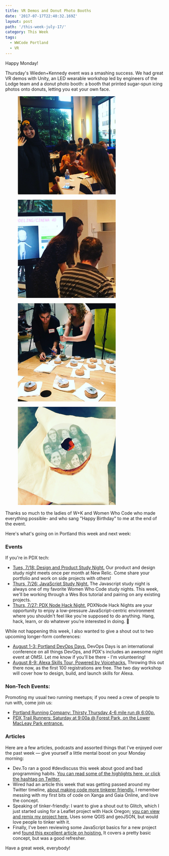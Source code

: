 ```yaml
---
title: VR Demos and Donut Photo Booths
date: '2017-07-17T22:40:32.169Z'
layout: post
path: '/this-week-july-17/'
category: This Week
tags:
  - WWCode Portland
  - VR
---
```


Happy Monday!

Thursday's Wieden+Kennedy event was a smashing success. We had great VR demos with Unity, an LED wearable workshop led by engineers of the Lodge team and a donut photo booth: a booth that printed sugar-spun icing photos onto donuts, letting you eat your own face.

<div class="row">
  <div class="col-md-6 ">
    <figure>
    <img style="height: 310px;" src="./led-demo.jpg" alt="LED demo">
    </figure>
  </div>
  <div class="col-md-6 text-xs-left">
    <figure>
    <img style="height: 310px;" src="./vr-demo.jpg" alt="VR demo">
    </figure>
  </div>
</div>

<div class="row">
  <div class="col-md-6 ">
    <figure>
    <img style="height: 310px;" src="./donut-photo-booth.jpg" alt="Donut photo booth">
    </figure>
  </div>
  <div class="col-md-6 text-xs-left">
    <figure>
    <img style="height: 310px;" src="./wwc-donut.jpg" alt="Women Who Code Donut">
    </figure>
  </div>
</div>

Thanks so much to the ladies of W+K and Women Who Code who made everything possible- and who sang "Happy Birthday" to me at the end of the event.

<!--more-->

Here's what's going on in Portland this week and next week:

### Events

If you're in PDX tech:

- [Tues, 7/18: Design and Product Study Night.](https://www.meetup.com/Women-Who-Code-Portland/events/240763387/) Our product and design study night meets once per month at New Relic. Come share your portfolio and work on side projects with others!
- [Thurs, 7/26: JavaScript Study Night.](https://www.meetup.com/Women-Who-Code-Portland/events/240373631/) The Javascript study night is always one of my favorite Women Who Code study nights. This week, we'll be working through a Wes Bos tutorial and pairing on any existing projects.
- [Thurs, 7/27: PDX Node Hack Night.](https://www.meetup.com/pdxnode/events/241094722/) PDXNode Hack Nights are your opportunity to enjoy a low-pressure JavaScript-centric environment where you shouldn't feel like you're supposed to do anything. Hang, hack, learn, or do whatever you’re interested in doing. 🙌

While not happening this week, I also wanted to give a shout out to two upcoming longer-form conferences:

- [August 1-3: Portland DevOps Days.](https://www.devopsdays.org/events/2017-portland) DevOps Days is an international conference on all things DevOps, and PDX's includes an awesome night event at OMSI. Let me know if you'll be there - I'm volunteering!
- [August 8-9: Alexa Skills Tour, Powered by Voicehacks.](https://www.voicehacks.com/tour/portland) Throwing this out there now, as the first 100 registrations are free. The two day workshop will cover how to design, build, and launch skills for Alexa.

### Non-Tech Events:

Promoting my usual two running meetups; if you need a crew of people to run with, come join us:

- [Portland Running Company: Thirsty Thursday 4-6 mile run @ 6:00p.](https://www.meetup.com/Portland-Running-Co-Weekly-Group-Runs/events/238871360/)
- [PDX Trail Runners: Saturday at 9:00a @ Forest Park, on the Lower MacLeay Park entrance.](https://www.meetup.com/PDX-Trail-Runners/events/237741875/)

### Articles

Here are a few articles, podcasts and assorted things that I’ve enjoyed over the past week — give yourself a little mental boost on your Monday morning:

- Dev.To ran a good #devdiscuss this week about good and bad programming habits. [You can read some of the highlights here, or click the hashtag on Twitter.](https://dev.to/thepracticaldev/good-and-bad-dev-habits-from-perfectionism-and-to-git-commit-messages)
- Wired had an article this week that was getting passed around my Twitter timeline, [about making code more tinkerer friendly.](https://www.wired.com/story/clive-thompson-tinker-with-code/) I remember messing with my first bits of code on Xanga and Gaia Online, and love the concept.
- Speaking of tinker-friendly: I want to give a shout out to Glitch, which I just started using for a Leaflet project with Hack Oregon; [you can view and remix my project here.](https://glitch.com/edit/#!/grocery-geojson) Uses some QGIS and geoJSON, but would love people to tinker with it.
- Finally, I've been reviewing some JavaScript basics for a new project and [found this excellent article on hoisting.](https://dev.to/imwiss/understanding-hoisting-in-javascript) It covers a pretty basic concept, but was a good refresher.

Have a great week, everybody!
